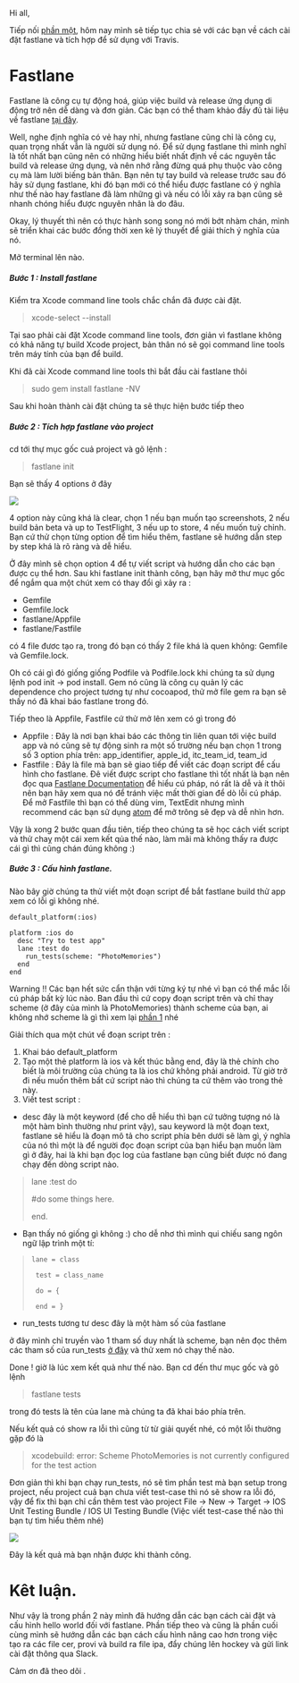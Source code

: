 Hi all, 

Tiếp nối [phần một](https://viblo.asia/p/cicd-voi-travis-ci-va-fastlane-part-1-bJzKm0ND59N), hôm nay mình sẽ tiếp tục chia sẻ với các bạn về cách cài đặt fastlane và tích hợp để sử dụng với Travis.

# Fastlane
Fastlane là công cụ tự động hoá, giúp việc build và release ứng dụng di động trở nên dễ dàng và đơn giản.
Các bạn có thể tham khảo đầy đủ tài liệu về fastlane [tại đây](https://docs.fastlane.tools/).


Well, nghe định nghĩa có vẻ hay nhỉ, nhưng fastlane cũng chỉ là công cụ, quan trọng nhất vẫn là người sử dụng nó. Để sử dụng fastlane thì mình nghĩ là tốt nhất bạn cũng nên có những hiểu biết nhất định về các nguyên tắc build và release ứng dụng, và nên nhớ rằng đừng quá phụ thuộc vào công cụ mà làm lười biếng bản thân. Bạn nên tự tay build và release trước sau đó hãy sử dụng fastlane, khi đó bạn mới có thể hiểu được fastlane có ý nghĩa như thế nào hay fastlane đã làm những gì và nếu có lỗi xảy ra bạn cũng sẽ nhanh chóng hiểu được nguyên nhân là do đâu.


Okay, lý thuyết thì nên có thực hành song song nó mới bớt nhàm chán, mình sẽ triển khai các bước đồng thời xen kẽ lý thuyết để giải thích ý nghĩa của nó.


Mở terminal lên nào.




##### Bước 1 : Install fastlane

Kiểm tra Xcode command line tools chắc chắn đã được cài đặt.

> xcode-select --install

Tại sao phải cài đặt Xcode command line tools, đơn giản vì fastlane không có khả năng tự build Xcode project, bản thân nó sẽ gọi command line tools trên máy tính của bạn để build.

Khi đã cài Xcode command line tools thì bắt đầu cài fastlane thôi 

> sudo gem install fastlane -NV

Sau khi hoàn thành cài đặt chúng ta sẽ thực hiện bước tiếp theo



##### Bước 2 : Tích hợp fastlane vào project

cd tới thự mục gốc cuả project và gõ lệnh : 

> fastlane init

Bạn sẽ thấy 4 options ở đây 

![](https://images.viblo.asia/918f286d-b81f-4e96-b3d7-91252a368dfc.png)


4 option này cũng khá là clear, chọn 1 nếu bạn muốn tạo screenshots, 2 nếu build bản beta và up to TestFlight, 3 nếu up to store, 4 nếu muốn tuỳ chỉnh. Bạn cứ thử chọn từng option để tìm hiểu thêm, fastlane sẽ hướng dẫn step by step khá là rõ ràng và dễ hiểu. 

Ở đây mình sẽ chọn option 4 để tự viết script và hướng dẫn cho các bạn được cụ thể hơn.
Sau khi fastlane init thành công, bạn hãy mở thư mục gốc để ngắm qua một chút xem có thay đổi gì xảy ra :
- Gemfile
- Gemfile.lock
- fastlane/Appfile
- fastlane/Fastfile

có 4 file đươc tạo ra, trong đó bạn có thấy 2 file khá là quen không: Gemfile và Gemfile.lock.

Oh có cái gì đó giống giống Podfile và Podfile.lock khi chúng ta sử dụng lệnh pod init -> pod install. Gem nó cũng là công cụ quản lý các dependence cho project tương tự như cocoapod, thử mở file gem ra bạn sẽ thấy nó đã khai báo fastlane trong đó.

Tiếp theo là Appfile, Fastfile cứ thử mở lên xem có gì trong đó

- Appfile : Đây là nơi bạn khai báo các thông tin liên quan tới việc build app và nó cũng sẽ tự động sinh ra một số trường nếu bạn chọn 1 trong số 3 option phía trên: app_identifier, apple_id, itc_team_id, team_id
- Fastfile : Đây là file mà bạn sẽ giao tiếp để viết các đoạn script để cấu hình cho fastlane. Đê viết được script cho fastlane thì tốt nhất là bạn nên đọc qua [Fastlane Documentation](https://docs.fastlane.tools/) để hiểu cú pháp, nó rất là dễ và ít thôi nên bạn hãy xem qua nó để tránh việc mất thời gian để dò lỗi cú pháp. Để mở Fastfile thì bạn có thể dùng vim, TextEdit nhưng mình recommend các bạn sử dụng [atom](https://atom.io/) để mở trông sẽ đẹp và dễ nhìn hơn.

Vậy là xong 2 bước quan đầu tiên, tiếp theo chúng ta sẽ học cách viết script và thử chaỵ một cái xem kết qủa thế nào, làm mãi mà không thấy ra được cái gì thì cũng chán đúng không :)



##### Bước 3 : Cấu hình fastlane.

Nào bây giờ chúng ta thử viết một đoạn script để bắt fastlane build thử app xem có lỗi gì không nhé.


```
default_platform(:ios)

platform :ios do
  desc "Try to test app"
  lane :test do
    run_tests(scheme: "PhotoMemories")
  end
end
```

Warning !! Các bạn hết sức cẩn thận với từng ký tự nhé vì bạn có thể mắc lỗi cú pháp bất kỳ lúc nào. Ban đầu thì cứ copy đoạn script trên và chỉ thay scheme (ở đây của mình là PhotoMemories) thành scheme của bạn, ai không nhớ scheme là gì thì xem lại [phần 1](https://viblo.asia/p/cicd-voi-travis-ci-va-fastlane-part-1-bJzKm0ND59N) nhé

Giải thích qua một chút về đoạn script trên :

1. Khai báo default_platform
2. Tạo một thẻ platform là ios và kết thúc bằng end, đây là thẻ chính cho biết là môi trường của chúng ta là ios chứ không phải android. Từ giờ trở đi nếu muốn thêm bất cứ script nào thì chúng ta cứ thêm vào trong thẻ này.
3. Viết test script :
- desc đây là một keyword (để cho dễ hiểu thì bạn cứ tưởng tượng nó là một hàm bình thường như print vậy), sau keyword là một đoạn text, fastlane sẽ hiểu là đoạn mô tả cho script phía bên dưới sẽ làm gì, ý nghĩa của nó thì một là để người đọc đoạn script của bạn hiểu bạn muốn làm gì ở đây, hai là khi bạn đọc log của fastlane bạn cũng biết được nó đang chạy đến dòng script nào.
>  lane :test do
>  
>  #do some things here.
>  
>    end.
-  Bạn thấy nó giống gì không :) cho dễ nhơ thì mình qui chiếu sang ngôn ngữ lập trình một tí:

>     lane = class 
>      
>      test = class_name
>      
>      do = {
>      
>      end = }
     
- run_tests tương tư desc đây là một hàm số của fastlane

ở đây mình chỉ truyền vào 1 tham số duy nhất là scheme, bạn nên đọc thêm các tham số của run_tests [ở đây](https://docs.fastlane.tools/actions/run_tests/#parameters) và thử xem nó chạy thế nào.


Done ! giờ là lúc xem kết quả như thế nào. Bạn cd đến thư mục gốc và gõ lệnh

> fastlane tests

trong đó tests là tên của lane mà chúng ta đã khai báo phía trên.

Nếu kết quả có show ra lỗi thì cũng từ từ giải quyết nhé, có một lỗi thường gặp đó là 
> xcodebuild: error: Scheme PhotoMemories is not currently configured for the test action

Đơn giản thì khi bạn chạy run_tests, nó sẽ tìm phần test mà bạn setup trong project, nếu project cuả bạn chưa viết test-case thì nó sẽ show ra lỗi đó, vậy để fix thì bạn chỉ cần thêm test vào project 
File -> New -> Target -> IOS Unit Testing Bundle / IOS UI Testing Bundle (Việc viết test-case thế nào thì bạn tự tìm hiểu thêm nhé)

![](https://images.viblo.asia/ae28a18e-1859-4e3b-bdd3-4c06f78e0301.png)

Đây là kết quả mà bạn nhận được khi thành công.

# Kêt luận.

Như vậy là trong phần 2 này mình đã hướng dẫn các bạn cách cài đặt và cấu hình hello world đối với fastlane. Phần tiếp theo và cũng là phần cuối cùng mình sẽ hướng dẫn các bạn cách cấu hình nâng cao hơn trong việc tạo ra các file cer, provi và build ra file ipa, đẩy chúng lên hockey và gửi link cài đặt thông qua Slack.

Cảm ơn đã theo dõi .
